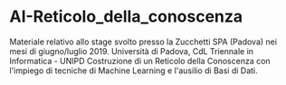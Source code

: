 # AI-Reticolo_della_conoscenza
Materiale relativo allo stage svolto presso la Zucchetti SPA (Padova) nei mesi di giugno/luglio 2019. Università di Padova, CdL Triennale in Informatica - UNIPD
Costruzione di un Reticolo della Conoscenza con l'impiego di tecniche di Machine Learning e l'ausilio di Basi di Dati.

